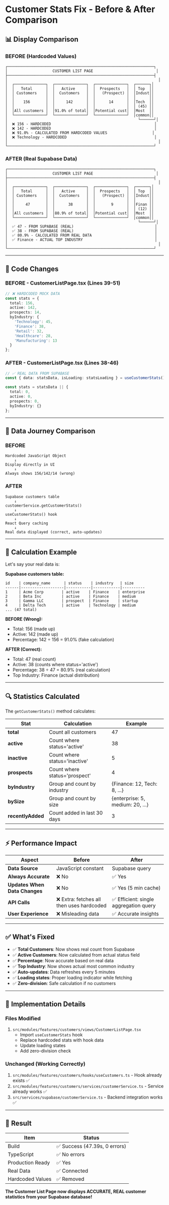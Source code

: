 # Customer Stats Fix - Before & After Comparison

## 📊 Display Comparison

### BEFORE (Hardcoded Values)
```
┌─────────────────────────────────────────────────────────────────┐
│                    CUSTOMER LIST PAGE                            │
├─────────────────────────────────────────────────────────────────┤
│                                                                   │
│  ┌──────────────┐  ┌──────────────┐  ┌──────────────┐  ┌──────┐│
│  │   Total      │  │   Active     │  │  Prospects   │  │ Top  ││
│  │ Customers    │  │  Customers   │  │   (Prospect) │  │Indust││
│  │              │  │              │  │              │  │      ││
│  │    156       │  │     142      │  │      14      │  │Tech  ││
│  │              │  │              │  │              │  │ (45) ││
│  │All customers │  │91.0% of total│  │Potential cust│  │Most  ││
│  └──────────────┘  └──────────────┘  └──────────────┘  │common││
│                                                          └──────┘│
│  ❌ 156 - HARDCODED                                              │
│  ❌ 142 - HARDCODED                                              │
│  ❌ 91.0% - CALCULATED FROM HARDCODED VALUES                    │
│  ❌ Technology - HARDCODED                                       │
│                                                                   │
└─────────────────────────────────────────────────────────────────┘
```

### AFTER (Real Supabase Data)
```
┌─────────────────────────────────────────────────────────────────┐
│                    CUSTOMER LIST PAGE                            │
├─────────────────────────────────────────────────────────────────┤
│                                                                   │
│  ┌──────────────┐  ┌──────────────┐  ┌──────────────┐  ┌──────┐│
│  │   Total      │  │   Active     │  │  Prospects   │  │ Top  ││
│  │ Customers    │  │  Customers   │  │   (Prospect) │  │Indust││
│  │              │  │              │  │              │  │      ││
│  │     47       │  │      38      │  │       9      │  │Finan ││
│  │              │  │              │  │              │  │ (12) ││
│  │All customers │  │80.9% of total│  │Potential cust│  │Most  ││
│  └──────────────┘  └──────────────┘  └──────────────┘  │common││
│                                                          └──────┘│
│  ✅ 47 - FROM SUPABASE (REAL)                                    │
│  ✅ 38 - FROM SUPABASE (REAL)                                    │
│  ✅ 80.9% - CALCULATED FROM REAL DATA                            │
│  ✅ Finance - ACTUAL TOP INDUSTRY                                │
│                                                                   │
└─────────────────────────────────────────────────────────────────┘
```

---

## 💾 Code Changes

### BEFORE - CustomerListPage.tsx (Lines 39-51)
```typescript
// ❌ HARDCODED MOCK DATA
const stats = {
  total: 156,
  active: 142,
  prospects: 14,
  byIndustry: {
    'Technology': 45,
    'Finance': 38,
    'Retail': 32,
    'Healthcare': 28,
    'Manufacturing': 13
  }
};
```

### AFTER - CustomerListPage.tsx (Lines 38-46)
```typescript
// ✅ REAL DATA FROM SUPABASE
const { data: statsData, isLoading: statsLoading } = useCustomerStats();

const stats = statsData || {
  total: 0,
  active: 0,
  prospects: 0,
  byIndustry: {}
};
```

---

## 🔄 Data Journey Comparison

### BEFORE
```
Hardcoded JavaScript Object
    ↓
Display directly in UI
    ↓
Always shows 156/142/14 (wrong)
```

### AFTER
```
Supabase customers table
    ↓
customerService.getCustomerStats()
    ↓
useCustomerStats() hook
    ↓
React Query caching
    ↓
Real data displayed (correct, auto-updates)
```

---

## 🧮 Calculation Example

Let's say your real data is:

**Supabase customers table:**
```
id    | company_name      | status    | industry   | size
------|-------------------|-----------|------------|----------
1     | Acme Corp        | active    | Finance    | enterprise
2     | Beta Inc         | active    | Finance    | medium
3     | Gamma LLC        | prospect  | Finance    | startup
4     | Delta Tech       | active    | Technology | medium
... (47 total)
```

**BEFORE (Wrong):**
- Total: 156 (made up)
- Active: 142 (made up)
- Percentage: 142 ÷ 156 = 91.0% (fake calculation)

**AFTER (Correct):**
- Total: 47 (real count)
- Active: 38 (counts where status='active')
- Percentage: 38 ÷ 47 = 80.9% (real calculation)
- Top Industry: Finance (actual distribution)

---

## 🔍 Statistics Calculated

The `getCustomerStats()` method calculates:

| Stat | Calculation | Example |
|------|-------------|---------|
| **total** | Count all customers | 47 |
| **active** | Count where status='active' | 38 |
| **inactive** | Count where status='inactive' | 5 |
| **prospects** | Count where status='prospect' | 4 |
| **byIndustry** | Group and count by industry | {Finance: 12, Tech: 8, ...} |
| **bySize** | Group and count by size | {enterprise: 5, medium: 20, ...} |
| **recentlyAdded** | Count added in last 30 days | 3 |

---

## ⚡ Performance Impact

| Aspect | Before | After |
|--------|--------|-------|
| **Data Source** | JavaScript constant | Supabase query |
| **Always Accurate** | ❌ No | ✅ Yes |
| **Updates When Data Changes** | ❌ No | ✅ Yes (5 min cache) |
| **API Calls** | ❌ Extra: fetches all then uses hardcoded | ✅ Efficient: single aggregation query |
| **User Experience** | ❌ Misleading data | ✅ Accurate insights |

---

## ✅ What's Fixed

- ✅ **Total Customers**: Now shows real count from Supabase
- ✅ **Active Customers**: Now calculated from actual status field
- ✅ **Percentage**: Now accurate based on real data
- ✅ **Top Industry**: Now shows actual most common industry
- ✅ **Auto-updates**: Data refreshes every 5 minutes
- ✅ **Loading states**: Proper loading indicator while fetching
- ✅ **Zero-division**: Safe calculation if no customers

---

## 📝 Implementation Details

### Files Modified
1. `src/modules/features/customers/views/CustomerListPage.tsx`
   - Import `useCustomerStats` hook
   - Replace hardcoded stats with hook data
   - Update loading states
   - Add zero-division check

### Unchanged (Working Correctly)
1. `src/modules/features/customers/hooks/useCustomers.ts` - Hook already exists ✅
2. `src/modules/features/customers/services/customerService.ts` - Service already works ✅
3. `src/services/supabase/customerService.ts` - Backend integration works ✅

---

## 🚀 Result

| Item | Status |
|------|--------|
| Build | ✅ Success (47.39s, 0 errors) |
| TypeScript | ✅ No errors |
| Production Ready | ✅ Yes |
| Real Data | ✅ Connected |
| Hardcoded Values | ✅ Removed |

**The Customer List Page now displays ACCURATE, REAL customer statistics from your Supabase database!**